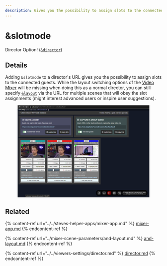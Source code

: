 ```yaml
---
description: Gives you the possibility to assign slots to the connected guests
---
```


# \&slotmode

Director Option! ([`&director`](../../viewers-settings/director.md))

## Details

Adding `&slotmode` to a director's URL gives you the possibility to assign slots to the connected guests. While the layout switching options of the [Video Mixer](../../steves-helper-apps/mixer-app.md) will be missing when doing this as a normal director, you can still specify [`&layout`](../mixer-scene-parameters/and-layout.md) via the URL for multiple scenes that will obey the slot assignments (might interest advanced users or inspire user suggestions).

<figure><img src="../../.gitbook/assets/image (2) (2) (2) (1).png" alt=""><figcaption></figcaption></figure>

## Related

{% content-ref url="../../steves-helper-apps/mixer-app.md" %}
[mixer-app.md](../../steves-helper-apps/mixer-app.md)
{% endcontent-ref %}

{% content-ref url="../mixer-scene-parameters/and-layout.md" %}
[and-layout.md](../mixer-scene-parameters/and-layout.md)
{% endcontent-ref %}

{% content-ref url="../../viewers-settings/director.md" %}
[director.md](../../viewers-settings/director.md)
{% endcontent-ref %}
